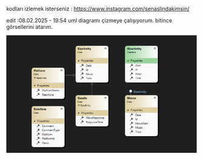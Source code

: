 kodları izlemek isterseniz : https://www.instagram.com/senaslindakimsin/

edit :08.02.2025 - 19:54 uml diagramı çizmeye çalışıyorum. bitince görsellerini atarım. 

![UML Diagramı](https://github.com/MeltemCeran/Begin/blob/main/umlcore.png)
